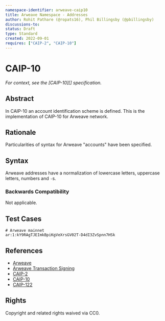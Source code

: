 ```yaml
---
namespace-identifier: arweave-caip10
title: Arweave Namespace - Addresses
author: Rohit Pathare (@ropats16), Phil Billingsby (@pbillingsby)
discussions-to:
status: Draft
type: Standard
created: 2022-09-01
requires: ["CAIP-2", "CAIP-10"]
---
```


# CAIP-10

*For context, see the [CAIP-10][] specification.*

## Abstract
In CAIP-10 an account identification scheme is defined. This is the implementation of CAIP-10 for Arweave network.

## Rationale

Particularities of syntax for Arweave "accounts" have been specified.  

## Syntax

Arweave addresses have a normalization of lowercase letters, uppercase letters, numbers and `-`s.

### Backwards Compatibility

Not applicable.

## Test Cases

```
# Arweave mainnet
ar:1:kY9RAgTJEImkBpiKgVeXrsGV02T-D4dI3ZvSpnn7HSk
```

## References

- [Arweave](https://github.com/ArweaveTeam/arweave-standards)
- [Arweave Transaction Signing](https://docs.arweave.org/developers/server/http-api#transaction-signing)
- [CAIP-2](https://github.com/ChainAgnostic/CAIPs/blob/master/CAIPs/caip-2.md)
- [CAIP-10](https://github.com/ChainAgnostic/CAIPs/blob/master/CAIPs/caip-10.md)
- [CAIP-122](https://github.com/ChainAgnostic/CAIPs/blob/master/CAIPs/caip-122.md)



## Rights

Copyright and related rights waived via CC0.
